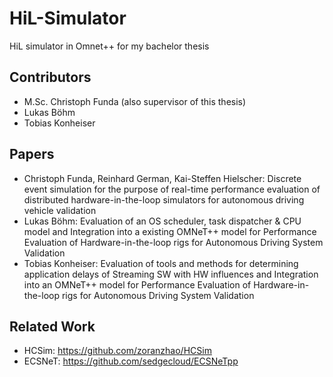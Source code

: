 # HiL-Simulator
HiL simulator in Omnet++ for my bachelor thesis

## Contributors
- M.Sc. Christoph Funda (also supervisor of this thesis)
- Lukas Böhm
- Tobias Konheiser

## Papers
- Christoph Funda, Reinhard German, Kai-Steffen Hielscher: Discrete event simulation for the purpose of real-time performance evaluation of distributed hardware-in-the-loop simulators for autonomous driving vehicle validation
- Lukas Böhm: Evaluation of an OS scheduler, task dispatcher \& CPU model and Integration into a existing OMNeT++ model for Performance Evaluation of Hardware-in-the-loop rigs for Autonomous Driving System Validation
- Tobias Konheiser: Evaluation of tools and methods for determining application delays of Streaming SW with HW influences and Integration into an OMNeT++ model for Performance Evaluation of Hardware-in-the-loop rigs for Autonomous Driving System Validation

## Related Work
- HCSim: https://github.com/zoranzhao/HCSim
- ECSNeT: https://github.com/sedgecloud/ECSNeTpp
